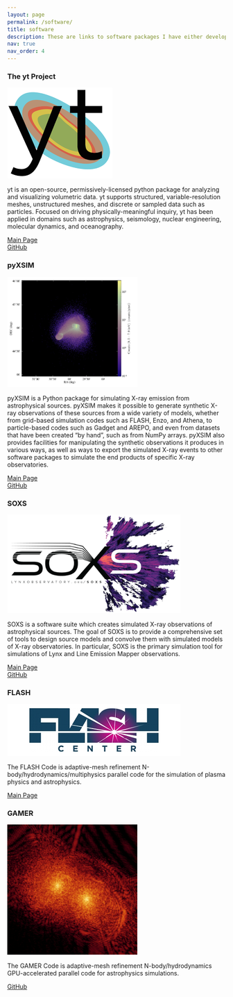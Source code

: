 ```yaml
---
layout: page
permalink: /software/
title: software
description: These are links to software packages I have either developed myself, or contributed significantly to.
nav: true
nav_order: 4
---
```


### The yt Project

<img src="../assets/img/yt_logo.png" alt="yt logo" />

yt is an open-source, permissively-licensed python package for analyzing and visualizing volumetric data. yt supports structured, variable-resolution meshes, unstructured meshes, and discrete or sampled data such as particles. Focused on driving physically-meaningful inquiry, yt has been applied in domains such as astrophysics, seismology, nuclear engineering, molecular dynamics, and oceanography. 

[Main Page](https://yt-project.org)  
[GitHub](https://github.com/yt-project/yt)

### pyXSIM

<img src="../assets/img/cluster_merger_events.png" alt="cluster merger events" width=300 />

pyXSIM is a Python package for simulating X-ray emission from astrophysical sources. pyXSIM makes it possible to generate synthetic X-ray observations of these sources from a wide variety of models, whether from grid-based simulation codes such as FLASH, Enzo, and Athena, to particle-based codes such as Gadget and AREPO, and even from datasets that have been created “by hand”, such as from NumPy arrays. pyXSIM also provides facilities for manipulating the synthetic observations it produces in various ways, as well as ways to export the simulated X-ray events to other software packages to simulate the end products of specific X-ray observatories.

[Main Page](https://hea-www.cfa.harvard.edu/~jzuhone/pyxsim)  
[GitHub](https://github.com/jzuhone/pyxsim)

### SOXS

<img src="../assets/img/SOXS_Wordmark.png" alt="SOXS logo" width=400 />

SOXS is a software suite which creates simulated X-ray observations of astrophysical sources. The goal of SOXS is to provide a comprehensive set of tools to design source models and convolve them with simulated models of X-ray observatories. In particular, SOXS is the primary simulation tool for simulations of Lynx and Line Emission Mapper observations.

[Main Page](https://hea-www.cfa.harvard.edu/soxs)  
[GitHub](https://github.com/lynx-x-ray-observatory/soxs)

### FLASH

<img src="../assets/img/FLASH.jpg" alt="FLASH logo" width=400 />

The FLASH Code is adaptive-mesh refinement N-body/hydrodynamics/multiphysics parallel code for the simulation of plasma physics and astrophysics.

[Main Page](https://flash.rochester.edu)

### GAMER

<img src="../assets/img/gamer.png" alt="GAMER logo" width=300 />

The GAMER Code is adaptive-mesh refinement N-body/hydrodynamics GPU-accelerated parallel code for astrophysics simulations.

[GitHub](https://github.com/gamer-project/gamer)

